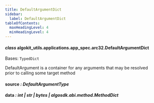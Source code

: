 ```yaml
---
title: DefaultArgumentDict
sidebar:
  label: DefaultArgumentDict
tableOfContents:
  maxHeadingLevel: 4
  minHeadingLevel: 4
---
```


#### _class_ algokit_utils.applications.app_spec.arc32.DefaultArgumentDict

Bases: `TypedDict`

DefaultArgument is a container for any arguments that may
be resolved prior to calling some target method

#### source _: DefaultArgumentType_

#### data _: int | str | bytes | algosdk.abi.method.MethodDict_

